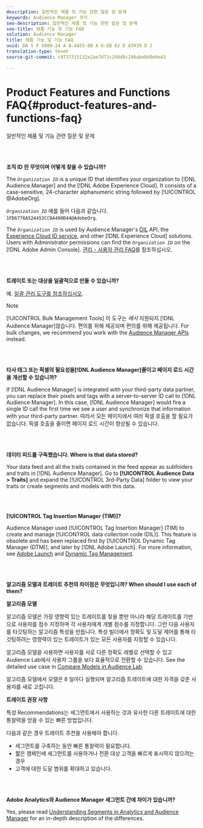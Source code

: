 ```yaml
---
description: 일반적인 제품 및 기능 관련 질문 및 문제
keywords: Audience Manager 쿠키
seo-description: 일반적인 제품 및 기능 관련 질문 및 문제
seo-title: 제품 기능 및 기능 FAQ
solution: Audience Manager
title: 제품 기능 및 기능 FAQ
uuid: DA 5 F 5089-24 A 8-4455-88 A 6-EB 62 D 83939 D 2
translation-type: tm+mt
source-git-commit: c9737315132e2ae7d72c250d8c196abe8d9e0e43

---
```



# Product Features and Functions FAQ{#product-features-and-functions-faq}

일반적인 제품 및 기능 관련 질문 및 문제

<br> 

<!-- 

faq_features_functions.xml

 -->

**조직 ID 란 무엇이며 어떻게 찾을 수 있습니까?**

The *`Organization ID`* is a unique ID that identifies your organization to [!DNL Audience Manager] and the [!DNL Adobe Experience Cloud]. It consists of a case-sensitive, 24-character alphanumeric string followed by [!UICONTROL @AdobeOrg].

*`Organization ID`* 예를 들어 다음과 같습니다. `1FD6776A524453CC0A490D44@AdobeOrg`.

The *`Organization ID`* is used by Audience Manager's [DIL](../dil/dil-overview.md) API, the [Experience Cloud ID service](https://marketing.adobe.com/resources/help/en_US/mcvid/), and other [!DNL Experience Cloud] solutions. Users with Administrator permissions can find the *`Organization ID`* on the [!DNL Adobe Admin Console]. [관리 - 사용자 관리 FAQ](https://marketing.adobe.com/resources/help/en_US/mcloud/admin_getting_started.html)를 참조하십시오.

<br> 

**트레이트 또는 대상을 일괄적으로 만들 수 있습니까?**

예. [일괄 관리 도구를 참조하십시오](../reference/bulk-management-tools/bulk-management-intro.md).

>[!NOTE]
>
>[!UICONTROL Bulk Management Tools] 이 도구는 *에서* 지원되지 [!DNL Audience Manager]않습니다. 편의를 위해 제공되며 편의를 위해 제공됩니다. For bulk changes, we recommend you work with the [Audience Manager APIs](../api/api.md) instead.

<br> 

**타사 태그 또는 픽셀의 필요성을[!DNL Audience Manager]줄이고 페이지 로드 시간을 개선할 수 있습니까?**

If [!DNL Audience Manager] is integrated with your third-party data partner, you can replace their pixels and tags with a server-to-server ID call to [!DNL Audience Manager]. In this case, [!DNL Audience Manager] would fire a single ID call the first time we see a user and synchronize that information with your third-party partner. 따라서 모든 페이지에서 여러 픽셀 호출을 할 필요가 없습니다. 픽셀 호출을 줄이면 페이지 로드 시간이 향상될 수 있습니다.

<br> 

**데이터 피드를 구독했습니다. Where is that data stored?**

Your data feed and all the traits contained in the feed appear as subfolders and traits in [!DNL Audience Manager]. Go to **[!UICONTROL Audience Data > Traits]** and expand the [!UICONTROL 3rd-Party Data] folder to view your traits or create segments and models with this data.

<br> 

**[!UICONTROL Tag Insertion Manager (TIM)]?**

Audience Manager used [!UICONTROL Tag Insertion Manager] (TIM) to create and manage [!UICONTROL data collection code (DIL)]. This feature is obsolete and has been replaced first by [!UICONTROL Dynamic Tag Manager (DTM)], and later by [!DNL Adobe Launch]. For more information, see [Adobe Launch](https://docs.adobelaunch.com/) and [Dynamic Tag Management](https://marketing.adobe.com/resources/help/en_US/dtm/).

<br> 

**알고리즘 모델과 트레이트 추천의 차이점은 무엇입니까? When should I use each of them?**

**알고리즘 모델**

알고리즘 모델은 가장 영향력 있는 트레이트를 찾을 뿐만 아니라 해당 트레이트를 기반으로 사용자를 점수 지정하며 각 사용자에게 개별 점수를 지정합니다. 그런 다음 사용자를 타깃팅하는 알고리즘 특성을 만듭니다. 특성 빌더에서 정확도 및 도달 제어를 통해 타깃팅하려는 영향력이 있는 트레이트가 있는 모든 사용자를 지정할 수 있습니다.

알고리즘 모델을 사용하면 사용자를 서로 다른 정확도 레벨로 선택할 수 있고 Audience Lab에서 사용자 그룹을 보다 효율적으로 전환할 수 있습니다. See the detailed use case in [Compare Models in Audience Lab](../features/audience-lab/audience-lab-use-cases.md#compare-models).

알고리즘 모델에서 모델은 8 일마다 실행되며 알고리즘 트레이트에 대한 자격을 갖춘 사용자를 새로 고칩니다.

**트레이트 권장 사항**

특성 Recommendations는 세그먼트에서 사용하는 것과 유사한 다른 트레이트에 대한 통찰력을 얻을 수 있는 빠른 방법입니다.

다음과 같은 경우 트레이트 추천을 사용해야 합니다.

* 세그먼트를 구축하는 동안 빠른 통찰력이 필요합니다.
* 짧은 캠페인에 세그먼트를 사용하거나 전환 대상 고객을 빠르게 표시하지 않으려는 경우
* 고객에 대한 도달 범위를 확대하고 있습니다.

<br> 

**Adobe Analytics와 Audience Manager 세그먼트 간에 차이가 있습니까?**

Yes, please read [Understanding Segments in Analytics and Audience Manager](https://marketing.adobe.com/resources/help/en_US/analytics/audiences/aam-analytics-segments.html) for an in-depth description of the differences.
